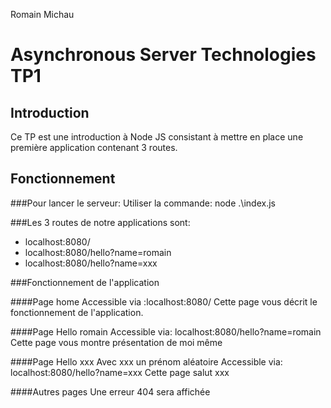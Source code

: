Romain Michau


Asynchronous Server Technologies TP1
======================================


Introduction
------------
Ce TP est une introduction à Node JS consistant à mettre en place une première application contenant 3 routes.


Fonctionnement
--------------

###Pour lancer le serveur:
Utiliser la commande:
node .\index.js


###Les 3 routes de notre applications sont:

* localhost:8080/
* localhost:8080/hello?name=romain
* localhost:8080/hello?name=xxx


###Fonctionnement de l'application

####Page home
Accessible via :localhost:8080/
Cette page vous décrit le fonctionnement de l'application.

####Page Hello romain
Accessible via: localhost:8080/hello?name=romain
Cette page vous montre présentation de moi même

####Page Hello xxx
Avec xxx un prénom aléatoire
Accessible via: localhost:8080/hello?name=xxx
Cette page salut xxx

####Autres pages
Une erreur 404 sera affichée
